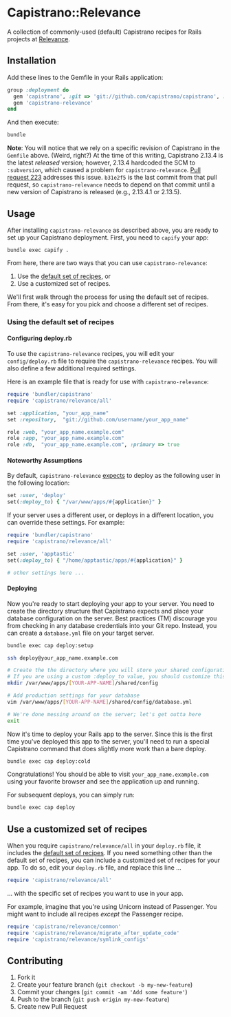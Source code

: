# Capistrano::Relevance

A collection of commonly-used (default) Capistrano recipes for Rails projects at [Relevance](http://thinkrelevance.com).


## Installation

Add these lines to the Gemfile in your Rails application:

```ruby
group :deployment do
  gem 'capistrano', :git => 'git://github.com/capistrano/capistrano', :ref => 'b31e2f5'
  gem 'capistrano-relevance'
end
```

And then execute:

```sh
bundle
```

**Note**: You will notice that we rely on a specific revision of Capistrano in the `Gemfile` above. (Weird, right?)
At the time of this writing, Capistrano 2.13.4 is the latest *released* version;
however, 2.13.4 hardcoded the SCM to `:subversion`, which caused a problem for `capistrano-relevance`.
[Pull request 223](https://github.com/capistrano/capistrano/pull/233) addresses this issue.
`b31e2f5` is the last commit from that pull request, so `capistrano-relevance` needs to depend on that commit until a new version of Capistrano is released (e.g., 2.13.4.1 or 2.13.5).


## Usage

After installing `capistrano-relevance` as described above, you are ready to set up your Capistrano deployment. First, you need to `capify` your app:

    bundle exec capify .

From here, there are two ways that you can use `capistrano-relevance`:

1. Use the [default set of recipes](https://github.com/relevance/capistrano-relevance/blob/master/lib/capistrano/relevance/all.rb), or
2. Use a customized set of recipes.

We'll first walk through the process for using the default set of recipes.
From there, it's easy for you pick and choose a different set of recipes.


### Using the default set of recipes

#### Configuring deploy.rb

To use the `capistrano-relevance` recipes, you will edit your `config/deploy.rb` file to require the `capistrano-relevance` recipes.
You will also define a few additional required settings.

Here is an example file that is ready for use with `capistrano-relevance`:

```ruby
require 'bundler/capistrano'
require 'capistrano/relevance/all'

set :application, "your_app_name"
set :repository,  "git://github.com/username/your_app_name"

role :web, "your_app_name.example.com"
role :app, "your_app_name.example.com"
role :db,  "your_app_name.example.com", :primary => true
```

#### Noteworthy Assumptions

By default, `capistrano-relevance` [expects](https://github.com/relevance/capistrano-relevance/blob/master/lib/capistrano/relevance/common.rb) to deploy as the following user in the following location:

```ruby
set :user, 'deploy'
set(:deploy_to) { "/var/www/apps/#{application}" }
```

If your server uses a different user, or deploys in a different location, you can override these settings. For example:

```ruby
require 'bundler/capistrano'
require 'capistrano/relevance/all'

set :user, 'apptastic'
set(:deploy_to) { "/home/apptastic/apps/#{application}" }

# other settings here ...
```

#### Deploying

Now you're ready to start deploying your app to your server.
You need to create the directory structure that Capistrano expects and place your database configuration on the server.
Best practices (TM) discourage you from checking in any database credentials into your Git repo.
Instead, you can create a `database.yml` file on your target server.

```sh
bundle exec cap deploy:setup

ssh deploy@your_app_name.example.com

# Create the the directory where you will store your shared configuration.
# If you are using a custom :deploy_to value, you should customize this command accordingly.
mkdir /var/www/apps/[YOUR-APP-NAME]/shared/config

# Add production settings for your database
vim /var/www/apps/[YOUR-APP-NAME]/shared/config/database.yml

# We're done messing around on the server; let's get outta here
exit
```

Now it's time to deploy your Rails app to the server.
Since this is the first time you've deployed this app to the server, you'll need to run a special Capistrano command that does slightly more work than a bare deploy.

```sh
bundle exec cap deploy:cold
```

Congratulations! You should be able to visit `your_app_name.example.com` using your favorite browser and see the application up and running.

For subsequent deploys, you can simply run:

```sh
bundle exec cap deploy
```

## Use a customized set of recipes

When you require `capistrano/relevance/all` in your `deploy.rb` file, it includes the [default set of recipes](https://github.com/relevance/capistrano-relevance/blob/master/lib/capistrano/relevance/all.rb).
If you need something other than the default set of recipes, you can include a customized set of recipes for your app.
To do so, edit your `deploy.rb` file, and replace this line ...

```ruby
require 'capistrano/relevance/all'
```

... with the specific set of recipes you want to use in your app.

For example, imagine that you're using Unicorn instead of Passenger. You might want to include all recipes *except* the Passenger recipe.

```ruby
require 'capistrano/relevance/common'
require 'capistrano/relevance/migrate_after_update_code'
require 'capistrano/relevance/symlink_configs'
```


## Contributing

1. Fork it
2. Create your feature branch (`git checkout -b my-new-feature`)
3. Commit your changes (`git commit -am 'Add some feature'`)
4. Push to the branch (`git push origin my-new-feature`)
5. Create new Pull Request
